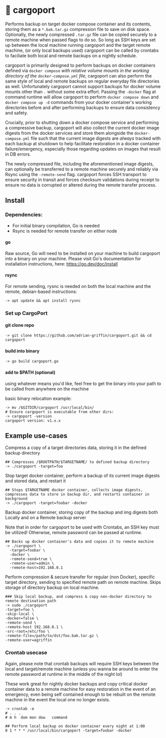 # 🚢 cargoport

Performs backup on target docker compose container and its contents, storing them as a `*.bak.tar.gz` compression file to save on disk space. Optionally, the newly compressed `.tar.gz` file can be copied securely to a remote machine when passed flags to do so. So long as SSH keys are set up between the local machine running cargoport and the target remote machine, (or only local backups used) cargoport can be called by crontabs to faciliate both local and remote backups on a nightly schedule.

cargoport is primarily designed to perform backups on docker containers defined via `docker compose` *with relative volume mounts in the working directory of the `docker-compose.yml` file*, cargoport can also perform the same style of local and remote backups on regular everyday file directories as well. Unfortunately cargoport cannot support backups for docker volume mounts other than `.` without some extra effort. Passing the `-docker` flag at command runtime will allow cargoport to perform `docker compose down` and `docker compose up -d` commands from your docker container's working directories before and after performing backups to ensure data consistency and safety.

Crucially, prior to shutting down a docker compose service and performing a compressive backup, cargoport will also collect the current docker image digests from the docker services and store them alongside the `docker-compose.yml` file such that the current image digests are *always* tracked with each backup at shutdown to help facilitate restoration in a docker container failure/emergency, especially those regarding updates on images that result in DB errors.

The newly compressed file, including the aforementioned image digests, can optionally be transferred to a remote machine securely and reliably via Rsync using the `-remote-send` flag. cargoport forces SSH transport to ensure security in transit and forces checksum validations during receipt to ensure no data is corrupted or altered during the remote transfer process. 

## Install

### Dependencies:

- For initial binary compilation, Go is needed
- Rsync is needed for remote transfer on either node

#### go
Raw source, Go will need to be installed on your machine to build cargoport into a binary on your machine. Please visit Go's documentation for installation instructions, here: https://go.dev/doc/install

#### rsync
For remote sending, rysnc is needed on both the local machine and the remote, debian-based instructions:
```shell
·> apt update && apt install rysnc
```

### Set up CargoPort

#### git clone repo
```shell
·> git clone https://github.com/adrian-griffin/cargoport.git && cd cargoport
```

#### build into binary
```shell
·> go build cargoport.go
```

#### add to $PATH (optional)
using whatever means you'd like, feel free to get the binary into your path to be called from anywhere on the machine

basic binary relocation example:
```shell
·> mv /$GITDIR/cargoport /usr/local/bin/
# Ensure cargoport is executable from other dirs:
·> cargoport -version
cargoport version: v1.x.x
```

## Example use-cases

Compress a copy of a target directories data, storing it in the defined backup directory
```shell
## Compresses /$ROOTPATH/$TARGETNAME/ to defined backup directory
·> ./cargoport -target=foo
```

Stop target docker container, perform a backup of its current image digests and stored data, and restart it
```shell
## Stops $TARGETNAME docker container, collects image digests, compresses data to store in backup dir, and restarts container in background
·> ./cargoport -target=foobar -docker
```

Backup docker container, storing copy of the backup and img digests both Locally and on a Remote backup server

Note that in order for cargoport to be used with Crontabs, an SSH key must be utilized! Otherwise, remote password can be passed at runtime.
```shell
## Backs up docker container's data and copies it to remote machine
·> ./cargoport \
  -target=foobar \
  -docker \
  -remote-send=true \
  -remote-user=admin \
  -remote-host=192.168.0.1  
```

Perform compression & secure transfer for regular (non Docker), specific target directory, sending to specified remote path on remote machine. Skips storage of directory backup on local machine.
```shell
### Skip local backup, and compress & copy non-docker directory to remote destination path
·> sudo ./cargoport 
-target=foo \ 
-skip-local \ 
-docker=false \
-remote-send \ 
-remote-host 192.168.0.1 \
-src-root=/etc/foo \ 
-remote-file=/path/to/dst/foo.bak.tar.gz \ 
-remote-user=agriffin 

```

### Crontab usecase
Again, please note that crontab backups will require SSH keys between the local and target/remote machine (unless you wanna be around to enter the remote password at runtime in the middle of the night lol)

These work great for nightly docker backups and copy critical docker container data to a remote machine for easy restoration in the event of an emergency, even being self contained enough to be rebuilt on the remote machine in the event the local one no longer exists.
```shell
·> crontab -e
# . . . 
# m h  dom mon dow   command

## Perform local backup on docker container every night at 1:00
0 1 * * * /usr/local/bin/cargoport -target=foobar -docker
```
